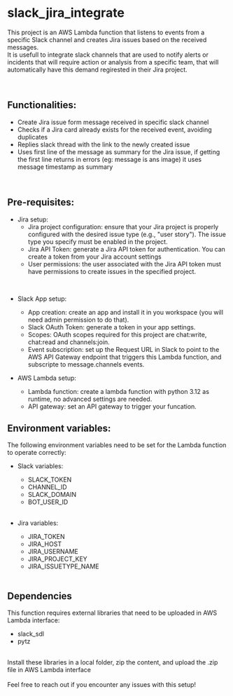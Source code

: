 # slack_jira_integrate
This project is an AWS Lambda function that listens to events from a specific Slack channel and creates Jira issues based on the received messages.<br>
It is usefull to integrate slack channels that are used to notify alerts or incidents that will require action or analysis from a specific team, that will automatically have this demand regirested in their Jira project.<br>

<br>

## Functionalities:<br>
* Create Jira issue form message received in specific slack channel<br>
* Checks if a Jira card already exists for the received event, avoiding duplicates<br>
* Replies slack thread with the link to the newly created issue<br>
* Uses first line of the message as summary for the Jira issue, if getting the first line returns in errors (eg: message is ans image) it uses message timestamp as summary<br>
<br>

## Pre-requisites:<br>
* Jira setup:<br>
  * Jira project configuration: ensure that your Jira project is properly configured with the desired issue type (e.g., "user story"). The issue type you specify must be enabled in the project.<br>
  * Jira API Token: generate a Jira API token for authentication. You can create a token from your Jira account settings<br>
  * User permissions: the user associated with the Jira API token must have permissions to create issues in the specified project.<br>

<br>

* Slack App setup:<br>
  * App creation: create an app and install it in you workspace (you will need admin permission to do that).<br>
  * Slack OAuth Token: generate a token in your app settings.<br>
  * Scopes: OAuth scopes required for this project are chat:write, chat:read and channels:join.<br>
  * Event subscription: set up the Request URL in Slack to point to the AWS API Gateway endpoint that triggers this Lambda function, and subscripte to message.channels events.<br>

* AWS Lambda setup:<br>
  * Lambda function: create a lambda function with python 3.12 as runtime, no advanced settings are needed.<br>
  * API gateway: set an API gateway to trigger your funcation.<br>

## Environment variables:<br>
The following environment variables need to be set for the Lambda function to operate correctly:<br>
* Slack variables:<br>
  * SLACK_TOKEN<br>
  * CHANNEL_ID<br>
  * SLACK_DOMAIN<br>
  * BOT_USER_ID<br>

  <br>

* Jira variables:<br>
  * JIRA_TOKEN<br>
  * JIRA_HOST<br>
  * JIRA_USERNAME<br>
  * JIRA_PROJECT_KEY<br>
  * JIRA_ISSUETYPE_NAME<br>

  <br>

## Dependencies<br>
This function requires external libraries that need to be uploaded in AWS Lambda interface:<br>
* slack_sdl<br>
* pytz<br>
<br>
Install these libraries in a local folder, zip the content, and upload the .zip file in AWS Lambda interface
<br>
<br>
Feel free to reach out if you encounter any issues with this setup!
  



